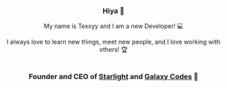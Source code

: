 <h3 align="center">Hiya 👋</h3>
<p align="center">My name is Texxyy and I am a new Developer! 💻</p>
<p align="center">I always love to learn new things, meet new people, and I love working with others! 🏆</p>
<h1></h1>
<h3 align="center">Founder and CEO of <a href="https://github.com/Starlight-Network">Starlight</a> and <a href="https://github.com/Galaxy-Codes">Galaxy Codes</a> 🚀</h3>
